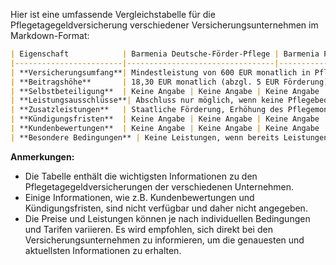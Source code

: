 Hier ist eine umfassende Vergleichstabelle für die Pflegetagegeldversicherung verschiedener Versicherungsunternehmen im Markdown-Format:

```markdown
| Eigenschaft            | Barmenia Deutsche-Förder-Pflege | Barmenia Pflegemonatsgeld - Mehr Pflege | DKV Private Pflege Zusatzversicherung | ERGO Private Pflegeversicherung mit staatlicher Förderung | Generali Pflegezusatzversicherung | HUK-COBURG Staatlich geförderte Pflegezusatzversicherung | R+V Pflege FörderBahr | SDK Pflegezusatzversicherung | Signal Iduna Pflegetagegeldversicherung |
|------------------------|---------------------------------|----------------------------------------|---------------------------------------|----------------------------------------------------------|-------------------------------|--------------------------------------------------------|-----------------------|------------------------------|------------------------------------------|
| **Versicherungsumfang**| Mindestleistung von 600 EUR monatlich in Pflegegrad 5 | Leistungen ab Pflegegrad 1, Beitragsbefreiung bei Pflegegrad 4 und 5 | Sofortiger Schutz ohne Wartezeit, Verdoppelung der gesetzlichen Leistungen | 100 % des vereinbarten Pflegemonatsgelds bei Pflegegrad 5 | Absicherung für alle Pflegegrade | Dynamische Anpassung der Versicherungsleistung | Leistungen in allen Pflegegraden | Umfassende Unterstützung bei der Organisation von Pflegeleistungen | Pflegetagegeld in verschiedenen Pflegegraden |
| **Beitragshöhe**       | 18,30 EUR monatlich (abzgl. 5 EUR Förderung) | Keine Angabe | Ab 4,71 EUR/Monat | 15 EUR monatlich (abzgl. 5 EUR Zuschuss) | Mindestens 10 EUR/Monat | 19,79 EUR monatlich (nach Förderung) | 5 EUR/Monat (60 EUR/Jahr Zulage) | Ab 31,81 EUR/Monat (Tarif Basis) | Keine Angabe |
| **Selbstbeteiligung**  | Keine Angabe | Keine Angabe | Keine Angabe | Keine Angabe | Keine Angabe | Keine Angabe | Keine Angabe | Keine Angabe | Keine Angabe |
| **Leistungsausschlüsse**| Abschluss nur möglich, wenn keine Pflegebedürftigkeit besteht | Keine Angabe | Wartezeit von 5 Jahren bei Förder-Pflege | Keine Angabe | Keine Angabe | Keine Leistungen, wenn bereits Leistungen aus der gesetzlichen Pflegepflichtversicherung bezogen werden | Keine Angabe | Keine Angabe | Keine Angabe |
| **Zusatzleistungen**   | Staatliche Förderung, Erhöhung des Pflegemonatsgeldes durch Pflege+ | Einmalzahlung bei erstmaliger Pflegebedürftigkeit, Assistanceleistungen | Pflegeheimplatz-Garantie, Dynamische Anpassung des Pflegetagegeldes | Aufnahme ohne Gesundheitsfragen, Staatliche Zuschüsse | Tarif PflegeBahr erweiterbar auf PflegePlus | Pflege-Assistance-Leistungen | Dynamik: Regelmäßige Erhöhung des Pflegetagegeldes | Optionale Zusatzbausteine, Lebenslange Dynamik | Pflege-Sofortschutz, Assistance-Service |
| **Kündigungsfristen**  | Keine Angabe | Keine Angabe | Keine Angabe | Keine Angabe | Keine Angabe | Keine Angabe | Keine Angabe | Keine Angabe | Keine Angabe |
| **Kundenbewertungen**  | Keine Angabe | Keine Angabe | Keine Angabe | Keine Angabe | Keine Angabe | Keine Angabe | Keine Angabe | Keine Angabe | Keine Angabe |
| **Besondere Bedingungen** | Keine Leistungen, wenn bereits Leistungen aus der Pflegeversicherung bezogen wurden | Keine Wartezeit | Wartezeit entfällt bei Unfall | Wartezeit entfällt bei Pflegebedürftigkeit durch Unfall | Keine Gesundheitsprüfung | Wartezeit entfällt bei Pflegebedürftigkeit durch Unfall | Keine Gesundheitsprüfung | Frühzeitige Vorsorge auch für Kinder | Erhöhung des Pflegetagegeldes alle drei Jahre um 10 % ohne Gesundheitsprüfung |

```

**Anmerkungen:**
- Die Tabelle enthält die wichtigsten Informationen zu den Pflegetagegeldversicherungen der verschiedenen Unternehmen.
- Einige Informationen, wie z.B. Kundenbewertungen und Kündigungsfristen, sind nicht verfügbar und daher nicht angegeben.
- Die Preise und Leistungen können je nach individuellen Bedingungen und Tarifen variieren. Es wird empfohlen, sich direkt bei den Versicherungsunternehmen zu informieren, um die genauesten und aktuellsten Informationen zu erhalten.